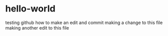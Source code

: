 # hello-world
testing github
how to make an edit and commit
making a change to this file
making another edit to this file